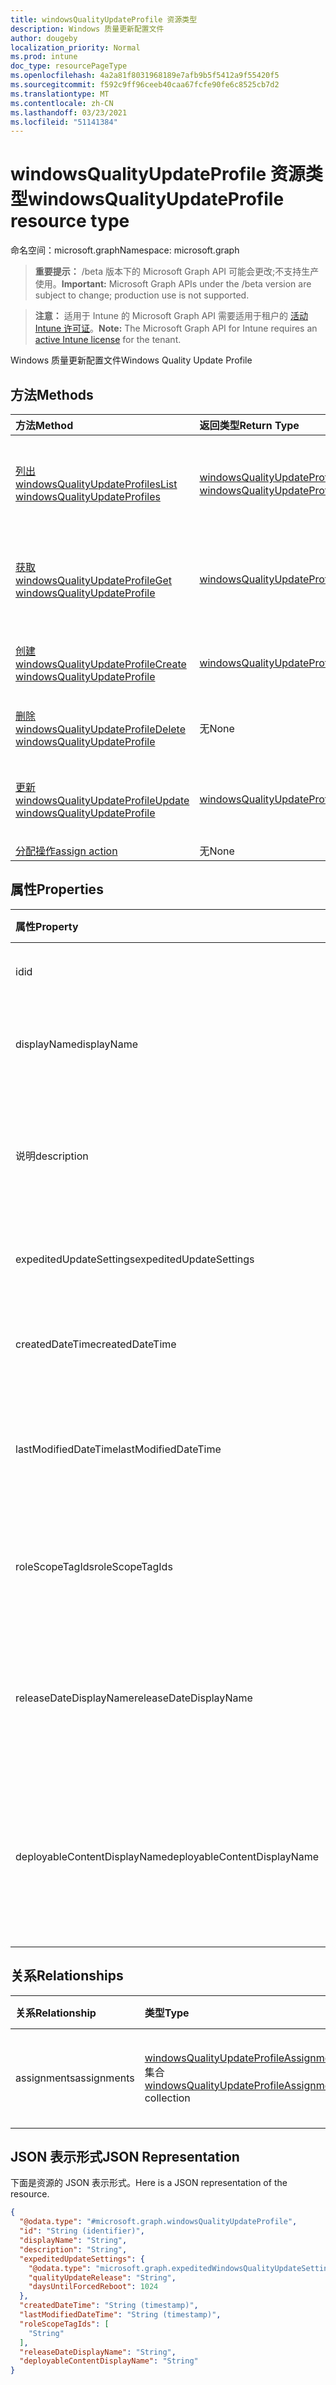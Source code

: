 ```yaml
---
title: windowsQualityUpdateProfile 资源类型
description: Windows 质量更新配置文件
author: dougeby
localization_priority: Normal
ms.prod: intune
doc_type: resourcePageType
ms.openlocfilehash: 4a2a81f8031968189e7afb9b5f5412a9f55420f5
ms.sourcegitcommit: f592c9ff96ceeb40caa67fcfe90fe6c8525cb7d2
ms.translationtype: MT
ms.contentlocale: zh-CN
ms.lasthandoff: 03/23/2021
ms.locfileid: "51141384"
---
```

# <a name="windowsqualityupdateprofile-resource-type"></a><span data-ttu-id="6cfa0-103">windowsQualityUpdateProfile 资源类型</span><span class="sxs-lookup"><span data-stu-id="6cfa0-103">windowsQualityUpdateProfile resource type</span></span>

<span data-ttu-id="6cfa0-104">命名空间：microsoft.graph</span><span class="sxs-lookup"><span data-stu-id="6cfa0-104">Namespace: microsoft.graph</span></span>

> <span data-ttu-id="6cfa0-105">**重要提示：** /beta 版本下的 Microsoft Graph API 可能会更改;不支持生产使用。</span><span class="sxs-lookup"><span data-stu-id="6cfa0-105">**Important:** Microsoft Graph APIs under the /beta version are subject to change; production use is not supported.</span></span>

> <span data-ttu-id="6cfa0-106">**注意：** 适用于 Intune 的 Microsoft Graph API 需要适用于租户的 [活动 Intune 许可证](https://go.microsoft.com/fwlink/?linkid=839381)。</span><span class="sxs-lookup"><span data-stu-id="6cfa0-106">**Note:** The Microsoft Graph API for Intune requires an [active Intune license](https://go.microsoft.com/fwlink/?linkid=839381) for the tenant.</span></span>

<span data-ttu-id="6cfa0-107">Windows 质量更新配置文件</span><span class="sxs-lookup"><span data-stu-id="6cfa0-107">Windows Quality Update Profile</span></span>

## <a name="methods"></a><span data-ttu-id="6cfa0-108">方法</span><span class="sxs-lookup"><span data-stu-id="6cfa0-108">Methods</span></span>
|<span data-ttu-id="6cfa0-109">方法</span><span class="sxs-lookup"><span data-stu-id="6cfa0-109">Method</span></span>|<span data-ttu-id="6cfa0-110">返回类型</span><span class="sxs-lookup"><span data-stu-id="6cfa0-110">Return Type</span></span>|<span data-ttu-id="6cfa0-111">说明</span><span class="sxs-lookup"><span data-stu-id="6cfa0-111">Description</span></span>|
|:---|:---|:---|
|[<span data-ttu-id="6cfa0-112">列出 windowsQualityUpdateProfiles</span><span class="sxs-lookup"><span data-stu-id="6cfa0-112">List windowsQualityUpdateProfiles</span></span>](../api/intune-softwareupdate-windowsqualityupdateprofile-list.md)|<span data-ttu-id="6cfa0-113">[windowsQualityUpdateProfile](../resources/intune-softwareupdate-windowsqualityupdateprofile.md) 集合</span><span class="sxs-lookup"><span data-stu-id="6cfa0-113">[windowsQualityUpdateProfile](../resources/intune-softwareupdate-windowsqualityupdateprofile.md) collection</span></span>|<span data-ttu-id="6cfa0-114">列出 [windowsQualityUpdateProfile](../resources/intune-softwareupdate-windowsqualityupdateprofile.md) 对象的属性和关系。</span><span class="sxs-lookup"><span data-stu-id="6cfa0-114">List properties and relationships of the [windowsQualityUpdateProfile](../resources/intune-softwareupdate-windowsqualityupdateprofile.md) objects.</span></span>|
|[<span data-ttu-id="6cfa0-115">获取 windowsQualityUpdateProfile</span><span class="sxs-lookup"><span data-stu-id="6cfa0-115">Get windowsQualityUpdateProfile</span></span>](../api/intune-softwareupdate-windowsqualityupdateprofile-get.md)|[<span data-ttu-id="6cfa0-116">windowsQualityUpdateProfile</span><span class="sxs-lookup"><span data-stu-id="6cfa0-116">windowsQualityUpdateProfile</span></span>](../resources/intune-softwareupdate-windowsqualityupdateprofile.md)|<span data-ttu-id="6cfa0-117">读取 [windowsQualityUpdateProfile](../resources/intune-softwareupdate-windowsqualityupdateprofile.md) 对象的属性和关系。</span><span class="sxs-lookup"><span data-stu-id="6cfa0-117">Read properties and relationships of the [windowsQualityUpdateProfile](../resources/intune-softwareupdate-windowsqualityupdateprofile.md) object.</span></span>|
|[<span data-ttu-id="6cfa0-118">创建 windowsQualityUpdateProfile</span><span class="sxs-lookup"><span data-stu-id="6cfa0-118">Create windowsQualityUpdateProfile</span></span>](../api/intune-softwareupdate-windowsqualityupdateprofile-create.md)|[<span data-ttu-id="6cfa0-119">windowsQualityUpdateProfile</span><span class="sxs-lookup"><span data-stu-id="6cfa0-119">windowsQualityUpdateProfile</span></span>](../resources/intune-softwareupdate-windowsqualityupdateprofile.md)|<span data-ttu-id="6cfa0-120">创建新的 [windowsQualityUpdateProfile](../resources/intune-softwareupdate-windowsqualityupdateprofile.md) 对象。</span><span class="sxs-lookup"><span data-stu-id="6cfa0-120">Create a new [windowsQualityUpdateProfile](../resources/intune-softwareupdate-windowsqualityupdateprofile.md) object.</span></span>|
|[<span data-ttu-id="6cfa0-121">删除 windowsQualityUpdateProfile</span><span class="sxs-lookup"><span data-stu-id="6cfa0-121">Delete windowsQualityUpdateProfile</span></span>](../api/intune-softwareupdate-windowsqualityupdateprofile-delete.md)|<span data-ttu-id="6cfa0-122">无</span><span class="sxs-lookup"><span data-stu-id="6cfa0-122">None</span></span>|<span data-ttu-id="6cfa0-123">删除 [windowsQualityUpdateProfile](../resources/intune-softwareupdate-windowsqualityupdateprofile.md)。</span><span class="sxs-lookup"><span data-stu-id="6cfa0-123">Deletes a [windowsQualityUpdateProfile](../resources/intune-softwareupdate-windowsqualityupdateprofile.md).</span></span>|
|[<span data-ttu-id="6cfa0-124">更新 windowsQualityUpdateProfile</span><span class="sxs-lookup"><span data-stu-id="6cfa0-124">Update windowsQualityUpdateProfile</span></span>](../api/intune-softwareupdate-windowsqualityupdateprofile-update.md)|[<span data-ttu-id="6cfa0-125">windowsQualityUpdateProfile</span><span class="sxs-lookup"><span data-stu-id="6cfa0-125">windowsQualityUpdateProfile</span></span>](../resources/intune-softwareupdate-windowsqualityupdateprofile.md)|<span data-ttu-id="6cfa0-126">更新 [windowsQualityUpdateProfile 对象](../resources/intune-softwareupdate-windowsqualityupdateprofile.md) 的属性。</span><span class="sxs-lookup"><span data-stu-id="6cfa0-126">Update the properties of a [windowsQualityUpdateProfile](../resources/intune-softwareupdate-windowsqualityupdateprofile.md) object.</span></span>|
|[<span data-ttu-id="6cfa0-127">分配操作</span><span class="sxs-lookup"><span data-stu-id="6cfa0-127">assign action</span></span>](../api/intune-softwareupdate-windowsqualityupdateprofile-assign.md)|<span data-ttu-id="6cfa0-128">无</span><span class="sxs-lookup"><span data-stu-id="6cfa0-128">None</span></span>|<span data-ttu-id="6cfa0-129">尚未记录</span><span class="sxs-lookup"><span data-stu-id="6cfa0-129">Not yet documented</span></span>|

## <a name="properties"></a><span data-ttu-id="6cfa0-130">属性</span><span class="sxs-lookup"><span data-stu-id="6cfa0-130">Properties</span></span>
|<span data-ttu-id="6cfa0-131">属性</span><span class="sxs-lookup"><span data-stu-id="6cfa0-131">Property</span></span>|<span data-ttu-id="6cfa0-132">类型</span><span class="sxs-lookup"><span data-stu-id="6cfa0-132">Type</span></span>|<span data-ttu-id="6cfa0-133">说明</span><span class="sxs-lookup"><span data-stu-id="6cfa0-133">Description</span></span>|
|:---|:---|:---|
|<span data-ttu-id="6cfa0-134">id</span><span class="sxs-lookup"><span data-stu-id="6cfa0-134">id</span></span>|<span data-ttu-id="6cfa0-135">String</span><span class="sxs-lookup"><span data-stu-id="6cfa0-135">String</span></span>|<span data-ttu-id="6cfa0-136">Intune 策略 ID。</span><span class="sxs-lookup"><span data-stu-id="6cfa0-136">The Intune policy id.</span></span>|
|<span data-ttu-id="6cfa0-137">displayName</span><span class="sxs-lookup"><span data-stu-id="6cfa0-137">displayName</span></span>|<span data-ttu-id="6cfa0-138">String</span><span class="sxs-lookup"><span data-stu-id="6cfa0-138">String</span></span>|<span data-ttu-id="6cfa0-139">配置文件显示名称的配置文件。</span><span class="sxs-lookup"><span data-stu-id="6cfa0-139">The display name for the profile.</span></span>|
|<span data-ttu-id="6cfa0-140">说明</span><span class="sxs-lookup"><span data-stu-id="6cfa0-140">description</span></span>|<span data-ttu-id="6cfa0-141">String</span><span class="sxs-lookup"><span data-stu-id="6cfa0-141">String</span></span>|<span data-ttu-id="6cfa0-142">由用户指定的配置文件的说明。</span><span class="sxs-lookup"><span data-stu-id="6cfa0-142">The description of the profile which is specified by the user.</span></span>|
|<span data-ttu-id="6cfa0-143">expeditedUpdateSettings</span><span class="sxs-lookup"><span data-stu-id="6cfa0-143">expeditedUpdateSettings</span></span>|[<span data-ttu-id="6cfa0-144">expeditedWindowsQualityUpdateSettings</span><span class="sxs-lookup"><span data-stu-id="6cfa0-144">expeditedWindowsQualityUpdateSettings</span></span>](../resources/intune-softwareupdate-expeditedwindowsqualityupdatesettings.md)|<span data-ttu-id="6cfa0-145">加速更新设置。</span><span class="sxs-lookup"><span data-stu-id="6cfa0-145">Expedited update settings.</span></span>|
|<span data-ttu-id="6cfa0-146">createdDateTime</span><span class="sxs-lookup"><span data-stu-id="6cfa0-146">createdDateTime</span></span>|<span data-ttu-id="6cfa0-147">DateTimeOffset</span><span class="sxs-lookup"><span data-stu-id="6cfa0-147">DateTimeOffset</span></span>|<span data-ttu-id="6cfa0-148">创建配置文件的日期时间。</span><span class="sxs-lookup"><span data-stu-id="6cfa0-148">The date time that the profile was created.</span></span>|
|<span data-ttu-id="6cfa0-149">lastModifiedDateTime</span><span class="sxs-lookup"><span data-stu-id="6cfa0-149">lastModifiedDateTime</span></span>|<span data-ttu-id="6cfa0-150">DateTimeOffset</span><span class="sxs-lookup"><span data-stu-id="6cfa0-150">DateTimeOffset</span></span>|<span data-ttu-id="6cfa0-151">上次修改配置文件的日期时间。</span><span class="sxs-lookup"><span data-stu-id="6cfa0-151">The date time that the profile was last modified.</span></span>|
|<span data-ttu-id="6cfa0-152">roleScopeTagIds</span><span class="sxs-lookup"><span data-stu-id="6cfa0-152">roleScopeTagIds</span></span>|<span data-ttu-id="6cfa0-153">String collection</span><span class="sxs-lookup"><span data-stu-id="6cfa0-153">String collection</span></span>|<span data-ttu-id="6cfa0-154">此质量更新实体的范围标记列表。</span><span class="sxs-lookup"><span data-stu-id="6cfa0-154">List of Scope Tags for this Quality Update entity.</span></span>|
|<span data-ttu-id="6cfa0-155">releaseDateDisplayName</span><span class="sxs-lookup"><span data-stu-id="6cfa0-155">releaseDateDisplayName</span></span>|<span data-ttu-id="6cfa0-156">String</span><span class="sxs-lookup"><span data-stu-id="6cfa0-156">String</span></span>|<span data-ttu-id="6cfa0-157">为质量更新版本显示的友好发布日期</span><span class="sxs-lookup"><span data-stu-id="6cfa0-157">Friendly release date to display for a Quality Update release</span></span>|
|<span data-ttu-id="6cfa0-158">deployableContentDisplayName</span><span class="sxs-lookup"><span data-stu-id="6cfa0-158">deployableContentDisplayName</span></span>|<span data-ttu-id="6cfa0-159">String</span><span class="sxs-lookup"><span data-stu-id="6cfa0-159">String</span></span>|<span data-ttu-id="6cfa0-160">质量显示名称配置文件可部署内容的友好解决方案</span><span class="sxs-lookup"><span data-stu-id="6cfa0-160">Friendly display name of the quality update profile deployable content</span></span>|

## <a name="relationships"></a><span data-ttu-id="6cfa0-161">关系</span><span class="sxs-lookup"><span data-stu-id="6cfa0-161">Relationships</span></span>
|<span data-ttu-id="6cfa0-162">关系</span><span class="sxs-lookup"><span data-stu-id="6cfa0-162">Relationship</span></span>|<span data-ttu-id="6cfa0-163">类型</span><span class="sxs-lookup"><span data-stu-id="6cfa0-163">Type</span></span>|<span data-ttu-id="6cfa0-164">说明</span><span class="sxs-lookup"><span data-stu-id="6cfa0-164">Description</span></span>|
|:---|:---|:---|
|<span data-ttu-id="6cfa0-165">assignments</span><span class="sxs-lookup"><span data-stu-id="6cfa0-165">assignments</span></span>|<span data-ttu-id="6cfa0-166">[windowsQualityUpdateProfileAssignment](../resources/intune-softwareupdate-windowsqualityupdateprofileassignment.md) 集合</span><span class="sxs-lookup"><span data-stu-id="6cfa0-166">[windowsQualityUpdateProfileAssignment](../resources/intune-softwareupdate-windowsqualityupdateprofileassignment.md) collection</span></span>|<span data-ttu-id="6cfa0-167">配置文件的组分配列表。</span><span class="sxs-lookup"><span data-stu-id="6cfa0-167">The list of group assignments of the profile.</span></span>|

## <a name="json-representation"></a><span data-ttu-id="6cfa0-168">JSON 表示形式</span><span class="sxs-lookup"><span data-stu-id="6cfa0-168">JSON Representation</span></span>
<span data-ttu-id="6cfa0-169">下面是资源的 JSON 表示形式。</span><span class="sxs-lookup"><span data-stu-id="6cfa0-169">Here is a JSON representation of the resource.</span></span>
<!-- {
  "blockType": "resource",
  "keyProperty": "id",
  "@odata.type": "microsoft.graph.windowsQualityUpdateProfile"
}
-->
``` json
{
  "@odata.type": "#microsoft.graph.windowsQualityUpdateProfile",
  "id": "String (identifier)",
  "displayName": "String",
  "description": "String",
  "expeditedUpdateSettings": {
    "@odata.type": "microsoft.graph.expeditedWindowsQualityUpdateSettings",
    "qualityUpdateRelease": "String",
    "daysUntilForcedReboot": 1024
  },
  "createdDateTime": "String (timestamp)",
  "lastModifiedDateTime": "String (timestamp)",
  "roleScopeTagIds": [
    "String"
  ],
  "releaseDateDisplayName": "String",
  "deployableContentDisplayName": "String"
}
```




